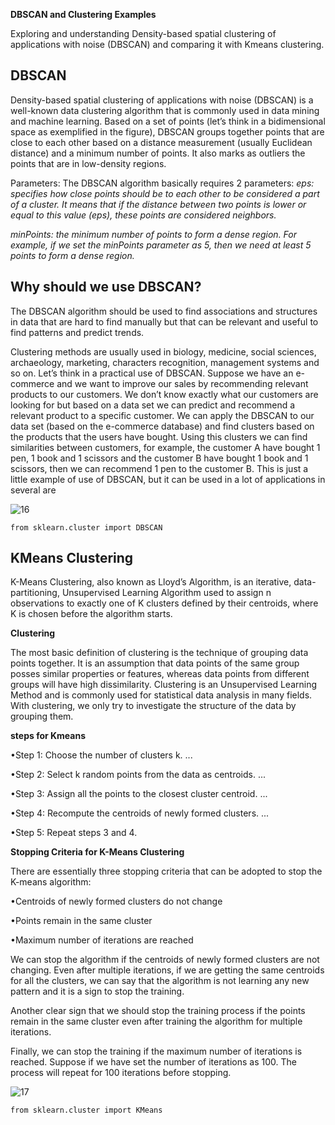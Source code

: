 **DBSCAN and Clustering Examples**

Exploring and understanding Density-based spatial clustering of applications with noise (DBSCAN) and comparing it with Kmeans clustering.

## DBSCAN

Density-based spatial clustering of applications with noise (DBSCAN) is a well-known data clustering algorithm that is commonly used in data mining and machine learning.
Based on a set of points (let’s think in a bidimensional space as exemplified in the figure), DBSCAN groups together points that are close to each other based on a distance measurement (usually Euclidean distance) and a minimum number of points. It also marks as outliers the points that are in low-density regions.

Parameters:
The DBSCAN algorithm basically requires 2 parameters:
*eps: specifies how close points should be to each other to be considered a part of a cluster. It means that if the distance between two points is lower or equal to this value (eps), these points are considered neighbors.*

*minPoints: the minimum number of points to form a dense region. For example, if we set the minPoints parameter as 5, then we need at least 5 points to form a dense region.*

## Why should we use DBSCAN?

The DBSCAN algorithm should be used to find associations and structures in data that are hard to find manually but that can be relevant and useful to find patterns and predict trends.

Clustering methods are usually used in biology, medicine, social sciences, archaeology, marketing, characters recognition, management systems and so on.
Let’s think in a practical use of DBSCAN. Suppose we have an e-commerce and we want to improve our sales by recommending relevant products to our customers. We don’t know exactly what our customers are looking for but based on a data set we can predict and recommend a relevant product to a specific customer. We can apply the DBSCAN to our data set (based on the e-commerce database) and find clusters based on the products that the users have bought. Using this clusters we can find similarities between customers, for example, the customer A have bought 1 pen, 1 book and 1 scissors and the customer B have bought 1 book and 1 scissors, then we can recommend 1 pen to the customer B. This is just a little example of use of DBSCAN, but it can be used in a lot of applications in several are

![16](https://user-images.githubusercontent.com/86251750/145678517-580dfac4-d838-4d65-8680-a01fbd0b7962.PNG)

    from sklearn.cluster import DBSCAN

## KMeans Clustering

K-Means Clustering, also known as Lloyd’s Algorithm, is an iterative, data-partitioning, Unsupervised Learning Algorithm used to assign n observations to exactly one of K clusters defined by their centroids, where K is chosen before the algorithm starts.

**Clustering**

The most basic definition of clustering is the technique of grouping data points together. It is an assumption that data points of the same group posses similar properties or features, whereas data points from different groups will have high dissimilarity.
Clustering is an Unsupervised Learning Method and is commonly used for statistical data analysis in many fields. With clustering, we only try to investigate the structure of the data by grouping them.

**steps for Kmeans**

•Step 1: Choose the number of clusters k. ...

•Step 2: Select k random points from the data as centroids. ...

•Step 3: Assign all the points to the closest cluster centroid. ...

•Step 4: Recompute the centroids of newly formed clusters. ...

•Step 5: Repeat steps 3 and 4.

**Stopping Criteria for K-Means Clustering**

There are essentially three stopping criteria that can be adopted to stop the K-means algorithm:

•Centroids of newly formed clusters do not change

•Points remain in the same cluster

•Maximum number of iterations are reached

We can stop the algorithm if the centroids of newly formed clusters are not changing. Even after multiple iterations, if we are getting the same centroids for all the clusters, we can say that the algorithm is not learning any new pattern and it is a sign to stop the training.

Another clear sign that we should stop the training process if the points remain in the same cluster even after training the algorithm for multiple iterations.

Finally, we can stop the training if the maximum number of iterations is reached. Suppose if we have set the number of iterations as 100. The process will repeat for 100 iterations before stopping.

![17](https://user-images.githubusercontent.com/86251750/145678993-10d17e0e-df87-401a-abb7-f3ddebf57660.PNG)

    from sklearn.cluster import KMeans
    
    
